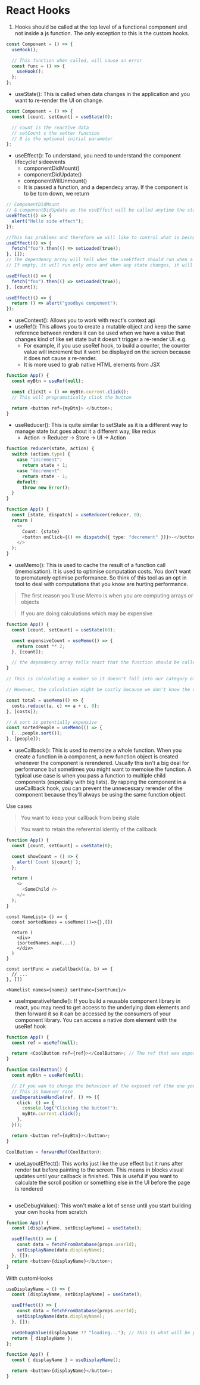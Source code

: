 # React Hooks

1. Hooks should be called at the top level of a functional component and not inside a js function. The only exception to this is the custom hooks.

```ts
const Component = () => {
  useHook();

  // This function when called, will cause an error
  const func = () => {
    useHook();
  };
};
```

- useState(): This is called when data changes in the application and you want to re-render the UI on change.

```ts
const Component = () => {
  const [count, setCount] = useState(0);

  // count is the reactive data
  // setCount s the setter function
  // 0 is the optional initial parameter
};
```

- useEffect(): To understand, you need to understand the component lifecycle/ sideevents
  - componentDidMount()
  - componentDidUpdate()
  - componentWillUnmount()
  - It is passed a function, and a dependecy array. If the component is to be torn down, we return

```ts
// ComponentDidMount
// & componentDidUpdate as the useEffect will be called anytime the state changes
useEffect(() => {
  alert("Hello side effect");
});

//This has problems and therefore we will like to control what is being run when a specific state changes
useEffect(() => {
  fetch("foo").then(() => setLoaded(true));
}, []);
// The dependency array will tell when the useEffect should run when a particular state changes
// If empty, it will run only once and when any state changes, it will run

useEffect(() => {
  fetch("foo").then(() => setLoaded(true));
}, [count]);

useEffect(() => {
  return () => alert("goodbye component");
});
```

- useContext(): Allows you to work with react's context api
- useRef(): This allows you to create a mutable object and keep the same reference between renders it can be used when we have a value that changes kind of like set state but it doesn't trigger a re-render UI. e.g.
  - For example, if you use useRef hook, to build a counter, the counter value will increment but it wont be displayed on the screen because it does not cause a re-render.
  - It is more used to grab native HTML elements from JSX

```ts
function App() {
  const myBtn = useRef(null);

  const clickIt = () => myBtn.current.click();
  // This will programatically click the button

  return <button ref={myBtn}> </button>;
}
```

- useReducer(): This is quite similar to setState as it is a different way to manage state but goes about it a different way, like redux
  - Action -> Reducer -> Store -> UI -> Action

```ts
function reducer(state, action) {
  switch (action.type) {
    case "increment":
      return state + 1;
    case "decrement":
      return state - 1;
    default:
      throw new Error();
  }
}

function App() {
  const [state, dispatch] = useReducer(reducer, 0);
  return (
    <>
      Count: {state}
      <button onClick={() => dispatch({ type: "decrement" })}>-</button>
    </>
  );
}
```

- useMemo(): This is used to cache the result of a function call (memoisation). It is used to optimise computation costs. You don't want to prematurely optimise performance. So think of this tool as an opt in tool to deal with computations that you know are hurting performance.

> The first reason you'll use Memo is when you are computing arrays or objects

> If you are doing calculations which may be expensive

```ts
function App() {
  const [count, setCount] = useState(60);

  const expensiveCount = useMemo(() => {
    return count ** 2;
  }, [count]);

  // the dependency array tells react that the function should be called when count changes
}
```

```ts
// This is calculating a number so it doesn't fall into our category of arrays becayse the calculation is a number

// However, the calculation might be costly because we don't know the number of cossts are there and the calculation is therefore expensive.

const total = useMemo(() => {
  costs.reduce((a, c) => a + c, 0);
}, [costs]);
```

```ts
// A sort is potentially expensive
const sortedPeople = useMemo(() => {
  [...people.sort()];
}, [people]);
```

- useCallback(): This is used to memoize a whole function. When you create a function in a component, a new function object is created whenever the component is rerendered. Usually this isn't a big deal for performance but sometimes you might want to memoise the function. A typical use case is when you pass a function to multiple child components (especially with big lists). By rapping the component in a useCallback hook, you can prevent the unnecessary rerender of the component because they'll always be using the same function object.

Use cases

> You want to keep your callback from being stale

> You want to retain the referential identiy of the callback

```ts
function App() {
  const [count, setCount] = useState(0);

  const showCount = () => {
    alert(`Count ${count}`);
  };

  return (
    <>
      <SomeChild />
    </>
  );
}
```

```tsx
const NameList= () => {
  const sortedNames = useMemo(()=>{},[])

  return (
    <div>
    {sortedNames.map(...)}
    </div>
  )
}

```

```tsx
const sortFunc = useCallback((a, b) => {
  // ...
}, [])

<Namelist names={names} sortFunc={sortFunc}/>
```

- useImperativeHandle(): If you build a reusable component library in react, you may need to get access to the underlying dom elements and then forward it so it can be accessed by the consumers of your component library. You can access a native dom element with the useRef hook

```ts
function App() {
  const ref = useRef(null);

  return <CoolButton ref={ref}></CoolButton>; // The ref that was exposed
}

function CoolButton() {
  const myBtn = useRef(null);

  // If you wan to change the behaviour of the exposed ref (the one you expose through the forwardRef)
  // This is however rare
  useImperativeHandle(ref, () => ({
    click: () => {
      console.log("Clicking the button!");
      myBtn.current.click();
    },
  }));

  return <button ref={myBtn}></button>;
}

CoolButton = forwardRef(CoolButton);
```

- useLayoutEffect(): This works just like the use effect but it runs after render but before painting to the screen. This means in blocks visual updates until your callback is finished. This is useful if you want to calculate the scroll position or something else in the UI before the page is rendered

```ts

```

- useDebugValue(): This won't make a lot of sense until you start building your own hooks from scratch

```ts
function App() {
  const [displayName, setDisplayName] = useState();

  useEffect(() => {
    const data = fetchFromDatabase(props.userId);
    setDisplayName(data.displayName);
  }, []);
  return <button>{displayName}</button>;
}
```

With customHooks

```ts
useDisplayName = () => {
  const [displayName, setDisplayName] = useState();

  useEffect(() => {
    const data = fetchFromDatabase(props.userId);
    setDisplayName(data.displayName);
  }, []);

  useDebugValue(displayName ?? "loading..."); // This is what will be passed to the react-dev-tools
  return { displayName };
};

function App() {
  const { displayName } = useDisplayName();

  return <button>{displayName}</button>;
}
```
